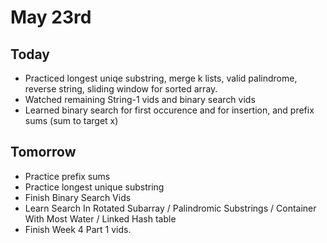 # May 23rd

## Today
* Practiced longest uniqe substring, merge k lists, valid palindrome, reverse string, sliding window for sorted array.
* Watched remaining String-1 vids and binary search vids
* Learned binary search for first occurence and for insertion, and prefix sums (sum to target x)

## Tomorrow
* Practice prefix sums
* Practice longest unique substring
* Finish Binary Search Vids
* Learn Search In Rotated Subarray / Palindromic Substrings / Container With Most Water / Linked Hash table
* Finish Week 4 Part 1 vids.
